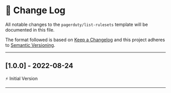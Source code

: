 # 📣 Change Log
All notable changes to the `pagerduty/list-rulesets` template will be documented in this file.

The format followed is based on [Keep a Changelog](http://keepachangelog.com/) and this project adheres to [Semantic Versioning](http://semver.org/).

---
 
## [1.0.0] - 2022-08-24
 
⚡️ Initial Version
 
---
